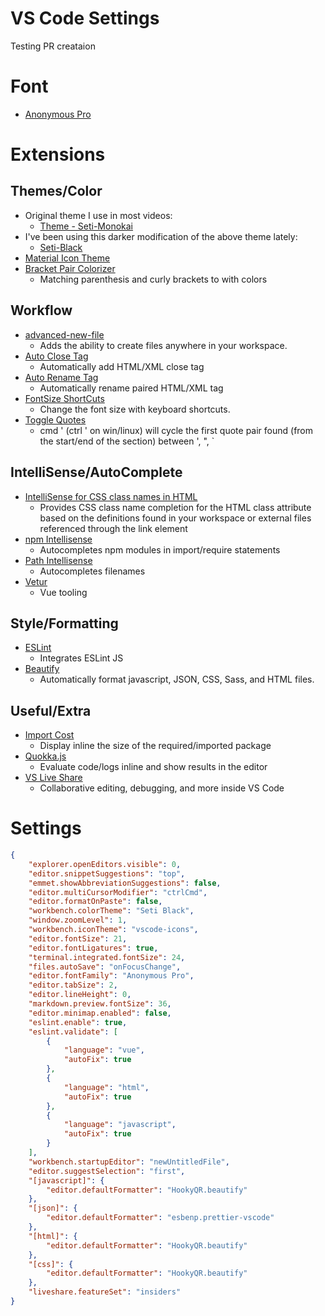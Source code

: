 # VS Code Settings 
Testing PR creataion

# Font

* [Anonymous Pro](https://www.marksimonson.com/fonts/view/anonymous-pro)

# Extensions

## Themes/Color

* Original theme I use in most videos:
  * [Theme - Seti-Monokai](https://marketplace.visualstudio.com/items?itemName=SmukkeKim.theme-setimonokai)
* I've been using this darker modification of the above theme lately:
  * [Seti-Black](https://marketplace.visualstudio.com/items?itemName=bobsparadox.seti-black)
* [Material Icon Theme](https://marketplace.visualstudio.com/items?itemName=PKief.material-icon-theme)
* [Bracket Pair Colorizer](https://marketplace.visualstudio.com/items?itemName=coenraads.bracket-pair-colorizer)
  * Matching parenthesis and curly brackets to with colors

## Workflow

* [advanced-new-file](https://marketplace.visualstudio.com/items?itemName=patbenatar.advanced-new-file)
  * Adds the ability to create files anywhere in your workspace.
* [Auto Close Tag](https://marketplace.visualstudio.com/items?itemName=formulahendry.auto-close-tag)
  * Automatically add HTML/XML close tag
* [Auto Rename Tag](https://marketplace.visualstudio.com/items?itemName=formulahendry.auto-rename-tag)
  * Automatically rename paired HTML/XML tag
* [FontSize ShortCuts](https://marketplace.visualstudio.com/items?itemName=fosshaas.fontsize-shortcuts)
  * Change the font size with keyboard shortcuts.
* [Toggle Quotes](https://marketplace.visualstudio.com/items?itemName=BriteSnow.vscode-toggle-quotes)
  * cmd ' (ctrl ' on win/linux) will cycle the first quote pair found (from the start/end of the section) between ', ", `

## IntelliSense/AutoComplete

* [IntelliSense for CSS class names in HTML](https://marketplace.visualstudio.com/items?itemName=Zignd.html-css-class-completion)
  * Provides CSS class name completion for the HTML class attribute based on the definitions found in your workspace or external files referenced through the link element
* [npm Intellisense](https://marketplace.visualstudio.com/items?itemName=christian-kohler.npm-intellisense)
  * Autocompletes npm modules in import/require statements
* [Path Intellisense](https://marketplace.visualstudio.com/items?itemName=christian-kohler.path-intellisense)
  * Autocompletes filenames
* [Vetur](https://marketplace.visualstudio.com/items?itemName=octref.vetur)
  * Vue tooling

## Style/Formatting

* [ESLint](https://marketplace.visualstudio.com/items?itemName=dbaeumer.vscode-eslint)
  * Integrates ESLint JS
* [Beautify](https://marketplace.visualstudio.com/items?itemName=hookyqr.beautify)
  * Automatically format javascript, JSON, CSS, Sass, and HTML files.

## Useful/Extra

* [Import Cost](https://marketplace.visualstudio.com/items?itemName=wix.vscode-import-cost)
  * Display inline the size of the required/imported package
* [Quokka.js](https://marketplace.visualstudio.com/items?itemName=WallabyJs.quokka-vscode)
  * Evaluate code/logs inline and show results in the editor
* [VS Live Share](https://marketplace.visualstudio.com/items?itemName=MS-vsliveshare.vsliveshare)
  * Collaborative editing, debugging, and more inside VS Code

# Settings

```json
{
    "explorer.openEditors.visible": 0,
    "editor.snippetSuggestions": "top",
    "emmet.showAbbreviationSuggestions": false,
    "editor.multiCursorModifier": "ctrlCmd",
    "editor.formatOnPaste": false,
    "workbench.colorTheme": "Seti Black",
    "window.zoomLevel": 1,
    "workbench.iconTheme": "vscode-icons",
    "editor.fontSize": 21,
    "editor.fontLigatures": true,
    "terminal.integrated.fontSize": 24,
    "files.autoSave": "onFocusChange",
    "editor.fontFamily": "Anonymous Pro",
    "editor.tabSize": 2,
    "editor.lineHeight": 0,
    "markdown.preview.fontSize": 36,
    "editor.minimap.enabled": false,
    "eslint.enable": true,
    "eslint.validate": [
        {
            "language": "vue",
            "autoFix": true
        },
        {
            "language": "html",
            "autoFix": true
        },
        {
            "language": "javascript",
            "autoFix": true
        }
    ],
    "workbench.startupEditor": "newUntitledFile",
    "editor.suggestSelection": "first",
    "[javascript]": {
        "editor.defaultFormatter": "HookyQR.beautify"
    },
    "[json]": {
        "editor.defaultFormatter": "esbenp.prettier-vscode"
    },
    "[html]": {
        "editor.defaultFormatter": "HookyQR.beautify"
    },
    "[css]": {
        "editor.defaultFormatter": "HookyQR.beautify"
    },
    "liveshare.featureSet": "insiders"
}
```
